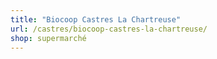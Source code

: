 ```yaml
---
title: "Biocoop Castres La Chartreuse"
url: /castres/biocoop-castres-la-chartreuse/
shop: supermarché
---
```

